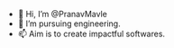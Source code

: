 - 👋 Hi, I’m @PranavMavle
- 🌱 I’m pursuing engineering. 
- 📫 Aim is to create impactful softwares. 

<!---
Pranav8206/Pranav8206 is a ✨ special ✨ repository because its `README.md` (this file) appears on your GitHub profile.
You can click the Preview link to take a look at your changes.
--->
